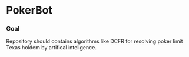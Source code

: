 # PokerBot

### Goal

Repository should contains algorithms like DCFR for resolving poker limit Texas holdem by
artifical inteligence.


